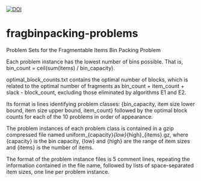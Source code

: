 [![DOI](https://zenodo.org/badge/22548/SELAB-AA/fragbinpacking-problems.svg)](https://zenodo.org/badge/latestdoi/22548/SELAB-AA/fragbinpacking-problems)
# fragbinpacking-problems
Problem Sets for the Fragmentable Items Bin Packing Problem

Each problem instance has the lowest number of bins possible.
That is, bin_count = ceil(sum(items) / bin_capacity).

optimal_block_counts.txt contains the optimal number of blocks,
which is related to the optimal number of fragments as
bin_count + item_count + slack - block_count,
excluding those eliminated by algorithms E1 and E2.

Its format is lines identifying problem classes:
{bin_capacity, item size lower bound, item size upper bound, item_count}
followed by the optimal block counts for each of the 10 problems in order of appearance.

The problem instances of each problem class is contained in a gzip compressed file named
uniform_{capacity}_{low}_{high}_{items}.gz, where {capacity} is the bin capacity,
{low} and {high} are the range of item sizes and {items} is the number of items.

The format of the problem instance files is 5 comment lines, repeating the information
contained in the file name, followed by lists of space-separated item sizes, one line per problem instance.

